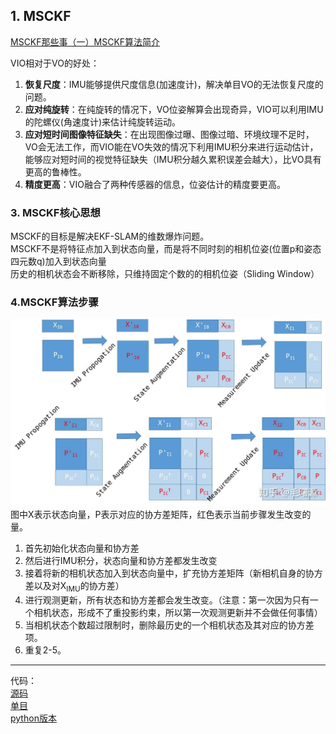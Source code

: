 ## 1. MSCKF
[MSCKF那些事（一）MSCKF算法简介](https://zhuanlan.zhihu.com/p/76341809)

VIO相对于VO的好处：
1. **恢复尺度**：IMU能够提供尺度信息(加速度计)，解决单目VO的无法恢复尺度的问题。
2. **应对纯旋转**：在纯旋转的情况下，VO位姿解算会出现奇异，VIO可以利用IMU的陀螺仪(角速度计)来估计纯旋转运动。
3. **应对短时间图像特征缺失**：在出现图像过曝、图像过暗、环境纹理不足时，VO会无法工作，而VIO能在VO失效的情况下利用IMU积分来进行运动估计，能够应对短时间的视觉特征缺失（IMU积分越久累积误差会越大），比VO具有更高的鲁棒性。
4. **精度更高**：VIO融合了两种传感器的信息，位姿估计的精度要更高。

### 3. MSCKF核心思想
MSCKF的目标是解决EKF-SLAM的维数爆炸问题。  
MSCKF不是将特征点加入到状态向量，而是将不同时刻的相机位姿(位置p和姿态四元数q)加入到状态向量  
历史的相机状态会不断移除，只维持固定个数的的相机位姿（Sliding Window）

### 4.MSCKF算法步骤
![](/monocular/img/msckf1.jpg)
图中X表示状态向量，P表示对应的协方差矩阵，红色表示当前步骤发生改变的量。
1. 首先初始化状态向量和协方差
2. 然后进行IMU积分，状态向量和协方差都发生改变
3. 接着将新的相机状态加入到状态向量中，扩充协方差矩阵（新相机自身的协方差以及对X<sub>IMU</sub>的协方差）
4. 进行观测更新，所有状态和协方差都会发生改变。（注意：第一次因为只有一个相机状态，形成不了重投影约束，所以第一次观测更新并不会做任何事情）
5. 当相机状态个数超过限制时，删除最历史的一个相机状态及其对应的协方差项。
6. 重复2-5。

***
代码：  
[源码](https://github.com/KumarRobotics/msckf_vio)  
[单目](https://github.com/UMiNS/MSCKF_VIO_MONO)  
[python版本](https://github.com/rohiitb/msckf_vio_python)
